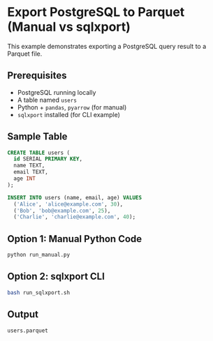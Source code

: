 # Export PostgreSQL to Parquet (Manual vs sqlxport)

This example demonstrates exporting a PostgreSQL query result to a Parquet file.

## Prerequisites

- PostgreSQL running locally
- A table named `users`
- Python + `pandas`, `pyarrow` (for manual)
- `sqlxport` installed (for CLI example)

## Sample Table

```sql
CREATE TABLE users (
  id SERIAL PRIMARY KEY,
  name TEXT,
  email TEXT,
  age INT
);

INSERT INTO users (name, email, age) VALUES
  ('Alice', 'alice@example.com', 30),
  ('Bob', 'bob@example.com', 25),
  ('Charlie', 'charlie@example.com', 40);
```

## Option 1: Manual Python Code

```bash
python run_manual.py
```
## Option 2: sqlxport CLI

```bash
bash run_sqlxport.sh
```

## Output
```
users.parquet
```